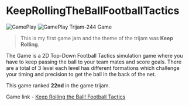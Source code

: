 # KeepRollingTheBallFootballTactics
![GamePlay](https://raw.github.com/SSJAbatron/DontWakeMeUpFromThisDream/main/gameplay1.png)
![GamePlay](https://raw.github.com/SSJAbatron/DontWakeMeUpFromThisDream/main/gameplay2.png)
Trijam-244 Game
> This is my first game jam and the theme of the trijam was __Keep Rolling__.

The Game is a 2D Top-Down Football Tactics simulation game where you have to keep passing the ball to your team mates and score goals. There are a total of 3 level each level has different formations which challenge your timing and precision to get the ball in the back of the net.

This game ranked __22nd__ in the game trijam.

Game link - [Keep Rolling the Ball! Football Tactics](https://ssjabatron.itch.io/keep-rolling-the-ball-football-tactics)
